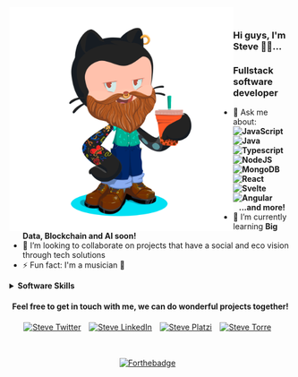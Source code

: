 <img align="left" src="https://github.com/stevecode21/stevecode21/blob/master/octocat_steve_nonbackground.png" alt="Steve" height=400px/>⠀⠀

### Hi guys, I'm Steve 🤙🏻...

<h3>Fullstack software developer</h3>

<ul>
  <li>💬 Ask me about: <br> <b><img src="https://img.shields.io/badge/JavaScript-F7DF1E?style=for-the-badge&logo=javascript&logoColor=black" alt="JavaScript" width="120" height="30"/> <img src="https://img.shields.io/badge/Java-ED8B00?style=for-the-badge&logo=java&logoColor=white" alt="Java" width="90" height="30"/> <img src="https://img.shields.io/badge/TypeScript-007ACC?style=for-the-badge&logo=typescript&logoColor=white" alt="Typescript" width="120" height="30"/> <img src="https://img.shields.io/badge/Node.js-43853D?style=for-the-badge&logo=node.js&logoColor=white" alt="NodeJS" width="100" height="30"/> <img src="https://img.shields.io/badge/MongoDB-4EA94B?style=for-the-badge&logo=mongodb&logoColor=white" alt="MongoDB" width="100" height="30"/> <img src="https://img.shields.io/badge/React-20232A?style=for-the-badge&logo=react&logoColor=61DAFB" alt="React" width="95" height="30"/> <img src="https://img.shields.io/badge/Svelte-4A4A55?style=for-the-badge&logo=svelte&logoColor=FF3E00" alt="Svelte" width="100" height="30"/> <img src="https://img.shields.io/badge/Angular-DD0031?style=for-the-badge&logo=angular&logoColor=white" alt="Angular" width="100" height="30"/>⠀...and more!</b></li>
  <li>🌱 I’m currently learning <b>Big Data, Blockchain and AI soon!</b></li>
  <li>👯 I’m looking to collaborate on projects that have a social and eco vision through tech solutions</li>
  <li>⚡ Fun fact: I'm a musician 🎸
</ul>


<details>
<summary><b>Software Skills</b></summary>
  <h2 align='center'>Programming Languages</h2>
      <p align="center">
        <a href="https://developer.mozilla.org/es/docs/Web/JavaScript" target="_blank"><img src="https://cdn.icon-icons.com/icons2/2108/PNG/512/javascript_icon_130900.png" alt="JavaScript" width="40" height="40"/><a/>⠀
        <a href="https://www.typescriptlang.org/" target="_blank"><img src="https://cdn.icon-icons.com/icons2/2415/PNG/512/typescript_original_logo_icon_146317.png" alt="TypeScript" width="40" height="40"/><a/>⠀
        <a href="https://www.java.com/es/" target="_blank"><img src="https://cdn.icon-icons.com/icons2/195/PNG/256/Java_23404.png" alt="Java" width="40" height="40"/><a/>⠀
      </p>
  ⠀
  ⠀
  ⠀
  <h2 align='center'>Backend / Serverless skills</h2>
    <p align="center">
      <a href="https://nodejs.org/es/" target="_blank"><img src="https://cdn.icon-icons.com/icons2/2415/PNG/512/nodejs_plain_logo_icon_146409.png" alt="NodeJS" width="40" height="40"/><a/>⠀
      <a href="https://nestjs.com/" target="_blank"><img src="https://cdn.icon-icons.com/icons2/2107/PNG/512/file_type_nestjs_icon_130355.png" alt="NestJS" width="40" height="40"/><a/>⠀
      <a href="https://expressjs.com/es/" target="_blank"><img src="https://i0.wp.com/www.artit-k.com/wp-content/uploads/2017/07/Cover-Express.js.png?resize=650%2C300" alt="ExpressJS" width="80" height="40"/><a/>⠀
      <a href="https://www.json.org/json-es.html" target="_blank"><img src="https://upload.wikimedia.org/wikipedia/commons/thumb/c/c9/JSON_vector_logo.svg/1200px-JSON_vector_logo.svg.png" alt="JSON" width="40" height="40"/><a/>⠀
        <a href="https://graphql.org/" target="_blank"><img src="https://cdn.icon-icons.com/icons2/2107/PNG/512/file_type_graphql_icon_130564.png" alt="GraphQL" width="40" height="40"/><a/>⠀
       <a href="https://developer.mozilla.org/es/docs/Glossary/API" target="_blank"><img src="https://www.univention.com/wp-content/uploads/2020/04/200416-rest-api.jpg" alt="RestAPI" width="100" height="40"/><a/>⠀
      <a href="https://firebase.google.com/" target="_blank"><img src="https://cdn.icon-icons.com/icons2/691/PNG/512/google_firebase_icon-icons.com_61475.png" alt="Firebase" width="50" height="50"/><a/>⠀
    </p>
  <h2 align='center'>Frontend web skills</h2>
      <p align="center">
        <a href="https://es.reactjs.org/" target="_blank"><img src="https://cdn.icon-icons.com/icons2/2108/PNG/512/react_icon_130845.png" alt="React" width="40" height="40"/><a/>⠀
        <a href="https://svelte.dev/" target="_blank"><img src="https://upload.wikimedia.org/wikipedia/commons/thumb/1/1b/Svelte_Logo.svg/1200px-Svelte_Logo.svg.png" alt="Svelte" width="35" height="40"/><a/>⠀
        <a href="https://www.electronjs.org/" target="_blank"><img src="https://upload.wikimedia.org/wikipedia/commons/thumb/9/91/Electron_Software_Framework_Logo.svg/1024px-Electron_Software_Framework_Logo.svg.png" alt="Electron" width="40" height="40"/><a/>⠀
        <a href="https://es.redux.js.org/" target="_blank"><img src="https://cdn.icon-icons.com/icons2/2415/PNG/512/redux_original_logo_icon_146365.png" alt="Redux" width="40" height="40"/><a/>⠀
        <a href="https://angular.io/" target="_blank"><img src="https://cdn.icon-icons.com/icons2/2108/PNG/512/angular_icon_130993.png" alt="Angular" width="40" height="40"/><a/>⠀
        <a href="https://graphql.org/" target="_blank"><img src="https://cdn.icon-icons.com/icons2/2107/PNG/512/file_type_graphql_icon_130564.png" alt="GraphQL" width="40" height="40"/><a/>⠀
        <a href="https://www.apollographql.com/" target="_blank"><img src="https://dimitr.im/static/b876b338c35d14291bff2641e50262b6/ff9b8/apollo.png" alt="Apollo" width="40" height="40"/><a/>⠀
        <a href="https://getbootstrap.com/" target="_blank"><img src="https://cdn.icon-icons.com/icons2/2415/PNG/512/bootstrap_plain_logo_icon_146619.png" alt="Bootstrap" width="40" height="40"/><a/>⠀
        <a href="https://www.w3schools.com/css/" target="_blank"><img src="https://www.markusantonwolf.com/media/pages/blog/tailwind-css/265298487-1596675041/tailwind-css-logo.svg" alt="TailwindCSS" width="40" height="40"/><a/>⠀
        <a href="https://www.w3schools.com/css/" target="_blank"><img src="https://cdn.icon-icons.com/icons2/844/PNG/512/CSS3_icon-icons.com_67069.png" alt="CSS3" width="40" height="40"/><a/>⠀
        <a href="https://nextjs.org/" target="_blank"><img src="https://cdn.auth0.com/blog/illustrations/nextjs.png" alt="NextJS" width="45" height="40"/><a/>⠀
        <a href="https://www.gatsbyjs.com/" target="_blank"><img src="https://cdn.icon-icons.com/icons2/2107/PNG/512/file_type_gatsby_icon_130583.png" alt="GatsbyJS" width="40" height="40"/><a/>⠀
        <a href="https://webpack.js.org/" target="_blank"><img src="https://cdn.icon-icons.com/icons2/2415/PNG/512/webpack_original_logo_icon_146300.png" alt="Webpack" width="40" height="40"/><a/>⠀
        <a href="https://babeljs.io/" target="_blank"><img src="https://upload.wikimedia.org/wikipedia/commons/thumb/0/02/Babel_Logo.svg/1200px-Babel_Logo.svg.png" alt="Babel" width="80" height="40"/><a/>⠀
      </p>
  <h2 align='center'>Frontend mobile skills</h2>
      <p align="center">
        <a href="https://reactnative.dev/" target="_blank"><img src="https://cdn.icon-icons.com/icons2/2389/PNG/512/react_logo_icon_144942.png" alt="React Native" width="40" height="40"/><a/>⠀
        <a href="https://reactnavigation.org/" target="_blank"><img src="https://reactnavigation.org/img/spiro.svg" alt="React Navigation" width="40" height="40"/><a/>⠀
        <a href="https://flutter.dev/" target="_blank"><img src="https://cdn.icon-icons.com/icons2/2107/PNG/512/file_type_flutter_icon_130599.png" alt="Flutter" width="40" height="40"/><a/>⠀
        <a href="https://kotlinlang.org/" target="_blank"><img src="https://cdn.icon-icons.com/icons2/2107/PNG/512/file_type_kotlin_icon_130487.png" alt="Kotlin" width="40" height="40"/>⠀
      </p><a/>⠀
  <h2 align='center'>Databases</h2>
    <p align="center">
       <a href="https://www.mysql.com/" target="_blank"><img src="https://cdn.icon-icons.com/icons2/2415/PNG/512/mysql_original_wordmark_logo_icon_146417.png" alt="MySQL" width="40" height="40"/><a/>⠀
       <a href="https://www.mongodb.com/3" target="_blank"><img src="https://cdn.icon-icons.com/icons2/2415/PNG/512/mongodb_original_wordmark_logo_icon_146425.png" alt="MongoDB" width="40" height="40"/><a/>⠀
    </p>
</details>

<h4 align='center' class='hello'>Feel free to get in touch with me, we can do wonderful projects together!</h4>
<p align='center'>
  <a href="https://twitter.com/stevecode21" target="_blank"><img align="center" src="https://cdn.icon-icons.com/icons2/836/PNG/512/Twitter_icon-icons.com_66803.png" alt="Steve Twitter" height="20" width="20"/></a>⠀
  <a href="https://www.linkedin.com/in/johanstivenssuarez/" onclick='window.open("https://www.linkedin.com/in/johanstivenssuarez/");return false;'><img align="center" src="https://cdn.icon-icons.com/icons2/2037/PNG/512/in_linked_linkedin_media_social_icon_124259.png" alt="Steve LinkedIn" height="20" width="20" /></a>⠀
  <a href="https://platzi.com/@johanstivensuarez21/" target="_blank"><img align="center" src="https://static.platzi.com/media/blog/unnamed-8089fc33-6322-4bd3-85de-1da032257d4b.png" alt="Steve Platzi" height="20" width="20" /></a>⠀
  <a href="https://bio.torre.co/es/suarezsteve21" target="_blank"><img align="center" src="https://torre-media.s3-us-west-2.amazonaws.com/subtorres/teletrabajo/torre.png" alt="Steve Torre" height="20" width="20" /></a>⠀
</p>
⠀


<p align='center'>
  <a href="https://forthebadge.com" target="_blank"><img align="center" src="https://forthebadge.com/images/badges/made-with-crayons.svg" alt="Forthebadge"/></a>⠀
</p>


